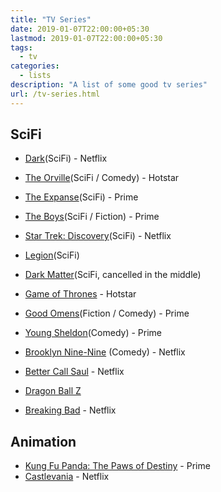 ```yaml
---
title: "TV Series"
date: 2019-01-07T22:00:00+05:30
lastmod: 2019-01-07T22:00:00+05:30
tags:
  - tv
categories:
  - lists
description: "A list of some good tv series"
url: /tv-series.html
---
```


## SciFi
* [Dark](https://www.imdb.com/title/tt5753856/)(SciFi) - Netflix
* [The Orville](https://www.imdb.com/title/tt5691552/)(SciFi / Comedy) - Hotstar
* [The Expanse](https://www.imdb.com/title/tt3230854/)(SciFi) - Prime
* [The Boys](https://www.imdb.com/title/tt1190634/)(SciFi / Fiction) - Prime
* [Star Trek: Discovery](https://www.imdb.com/title/tt5171438/)(SciFi) - Netflix
* [Legion](https://www.imdb.com/title/tt5114356/)(SciFi)
* [Dark Matter](https://www.imdb.com/title/tt4159076)(SciFi, cancelled in the middle)


* [Game of Thrones](https://www.imdb.com/title/tt0944947) - Hotstar
* [Good Omens](https://www.imdb.com/title/tt1869454/)(Fiction / Comedy) - Prime
* [Young Sheldon](https://www.imdb.com/title/tt6226232/)(Comedy) - Prime
* [Brooklyn Nine-Nine](https://www.imdb.com/title/tt2467372/) (Comedy) - Netflix
* [Better Call Saul](https://www.imdb.com/title/tt3032476/) - Netflix
* [Dragon Ball Z](https://kissanime.ru/Anime/Dragon-Ball-Z-Dub)
* [Breaking Bad](https://www.imdb.com/title/tt0903747/) - Netflix


## Animation
* [Kung Fu Panda: The Paws of Destiny](https://www.imdb.com/title/tt8271176/) - Prime
* [Castlevania](https://www.imdb.com/title/tt6517102/) - Netflix
